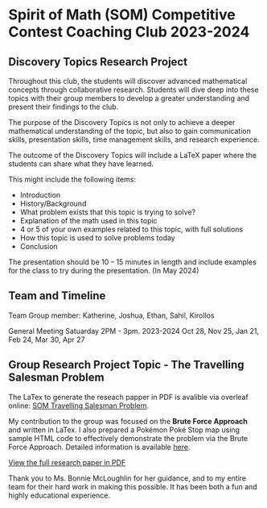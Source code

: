 # Spirit of Math (SOM) Competitive Contest Coaching Club 2023-2024

## Discovery Topics Research Project

Throughout this club, the students will discover advanced mathematical concepts through collaborative research. Students will dive deep into these topics with their group members to develop a greater understanding and present their findings to the club.

The purpose of the Discovery Topics is not only to achieve a deeper mathematical understanding of the topic, but also to gain communication skills, presentation skills, time management skills, and research experience.

The outcome of the Discovery Topics will include a LaTeX paper where the students can share what they have learned. 

This might include the following items:
- Introduction
- History/Background
- What problem exists that this topic is trying to solve?
- Explanation of the math used in this topic
- 4 or 5 of your own examples related to this topic, with full solutions
- How this topic is used to solve problems today
- Conclusion

The presentation should be 10 – 15 minutes in length and include examples for the class to try during the presentation. (In May 2024)

## Team and Timeline

Team Group member: Katherine, Joshua, Ethan, Sahil, Kirollos 

General Meeting Satuarday 2PM - 3pm. 2023-2024 Oct 28, Nov 25, Jan 21, Feb 24, Mar 30, Apr 27

## Group Research Project Topic - The Travelling Salesman Problem

The LaTex to generate the reseach papper in PDF is avalible via overleaf online: [SOM Travelling Salesman Problem](https://www.overleaf.com/project/65da3fa83ac417f68cfed8d9).

My contribution to the group was focused on the __Brute Force Approach__ and written in LaTex. 
I also prepared a Pokémon Poké Stop map using sample HTML code to effectively demonstrate the problem via the Brute Force Approach. 
Detailed information is available [here](https://github.com/ethan201not404/som-discovery-topic-research-tsp/tree/main/PokemonMap).


[View the full research paper in PDF](SoM_TravellingSalesman.pdf)

Thank you to Ms. Bonnie McLoughlin for her guidance, and to my entire team for their hard work in making this possible. It has been both a fun and highly educational experience.

